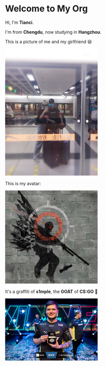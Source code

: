 # Welcome to My Org

Hi, I'm **Tianci**.

I'm from **Chengdu**, now studying in **Hangzhou**.

This is a picture of me and my girlfriend :satisfied:

<img src="assets/B02E5757AE4350867F88D2F3745BC3C2.png" width="300"/>

This is my avatar:

<img src="assets/65746072.jpg" width="300"/>

It's a graffiti of **s1mple**, the **GOAT** of **CS:GO** :star2:

<img src="assets/ae9ef569efe27b27f317acccb3db1066.jpeg" width="300"/>